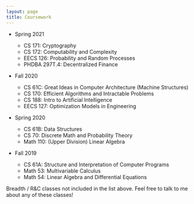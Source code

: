 ```yaml
---
layout: page
title: Coursework
---
```

  
- Spring 2021
    - CS 171: Cryptography
    - CS 172: Computability and Complexity
    - EECS 126: Probability and Random Processes
    - PHDBA 297T.4: Decentralized Finance

- Fall 2020
    - CS 61C: Great Ideas in Computer Architecture (Machine Structures)
    - CS 170: Efficient Algorithms and Intractable Problems
    - CS 188: Intro to Artificial Intelligence
    - EECS 127: Optimization Models in Engineering

- Spring 2020
    - CS 61B: Data Structures
    - CS 70: Discrete Math and Probability Theory
    - Math 110: (Upper Division) Linear Algebra

- Fall 2019
    - CS 61A: Structure and Interpretation of Computer Programs
    - Math 53: Multivariable Calculus
    - Math 54: Linear Algebra and Differential Equations

Breadth / R&C classes not included in the list above. Feel free to talk to me about any of these classes!